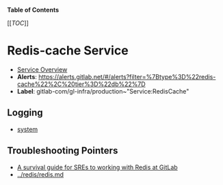 <!-- MARKER: do not edit this section directly. Edit services/service-catalog.yml then run scripts/generate-docs -->

**Table of Contents**

[[_TOC_]]

# Redis-cache Service

* [Service Overview](https://dashboards.gitlab.net/d/redis-cache-main/redis-cache-overview)
* **Alerts**: <https://alerts.gitlab.net/#/alerts?filter=%7Btype%3D%22redis-cache%22%2C%20tier%3D%22db%22%7D>
* **Label**: gitlab-com/gl-infra/production~"Service:RedisCache"

## Logging

* [system](https://log.gprd.gitlab.net/goto/1a4342231de57c0ceabc8f5e0e402909)

## Troubleshooting Pointers

* [A survival guide for SREs to working with Redis at GitLab](../redis/redis-survival-guide-for-sres.md)
* [../redis/redis.md](../redis/redis.md)
<!-- END_MARKER -->

<!-- ## Summary -->

<!-- ## Architecture -->

<!-- ## Performance -->

<!-- ## Scalability -->

<!-- ## Availability -->

<!-- ## Durability -->

<!-- ## Security/Compliance -->

<!-- ## Monitoring/Alerting -->

<!-- ## Links to further Documentation -->
